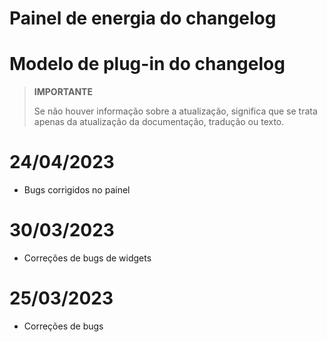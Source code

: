 # Painel de energia do changelog

# Modelo de plug-in do changelog

>**IMPORTANTE**
>
>Se não houver informação sobre a atualização, significa que se trata apenas da atualização da documentação, tradução ou texto.

# 24/04/2023

- Bugs corrigidos no painel

# 30/03/2023

- Correções de bugs de widgets

# 25/03/2023

- Correções de bugs